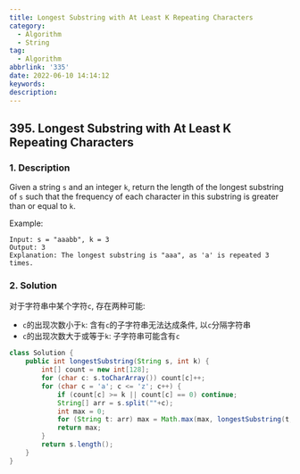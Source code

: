 ```yaml
---
title: Longest Substring with At Least K Repeating Characters
category:
  - Algorithm
  - String
tag:
  - Algorithm
abbrlink: '335'
date: 2022-06-10 14:14:12
keywords:
description:
---
```


## 395. Longest Substring with At Least K Repeating Characters
### 1. Description
Given a string `s` and an integer `k`, return the length of the longest substring of `s` such that the frequency of each character in this substring is greater than or equal to `k`.

Example:
```
Input: s = "aaabb", k = 3
Output: 3
Explanation: The longest substring is "aaa", as 'a' is repeated 3 times.
```

### 2. Solution
对于字符串中某个字符`c`, 存在两种可能:
* `c`的出现次数小于`k`: 含有`c`的子字符串无法达成条件, 以`c`分隔字符串
* `c`的出现次数大于或等于`k`: 子字符串可能含有`c`

```java
class Solution {
    public int longestSubstring(String s, int k) {
        int[] count = new int[128];
        for (char c: s.toCharArray()) count[c]++;
        for (char c = 'a'; c <= 'z'; c++) {
            if (count[c] >= k || count[c] == 0) continue;
            String[] arr = s.split(""+c);
            int max = 0;
            for (String t: arr) max = Math.max(max, longestSubstring(t, k));
            return max;
        }
        return s.length();
    }
}
```
